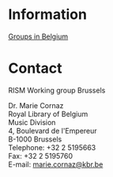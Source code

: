 # Information

[Groups in Belgium](/international/working-groups/belgium/home.html)

# Contact

RISM Working group Brussels

Dr. Marie Cornaz  
Royal Library of Belgium  
Music Division  
4, Boulevard de l'Empereur  
B-1000 Brussels  
Telephone: +32 2 5195663  
Fax: +32 2 5195760  
E-mail: [marie.cornaz@kbr.be](mailto:marie.cornaz@kbr.be)